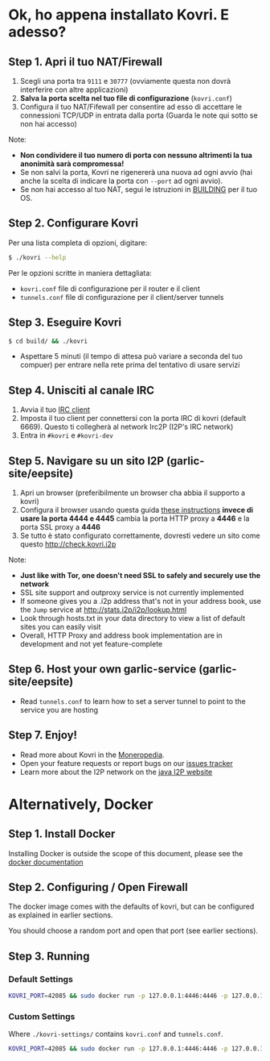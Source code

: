 # Ok, ho appena installato Kovri. E adesso?

## Step 1. Apri il tuo NAT/Firewall
1.  Scegli una porta tra ```9111``` e ```30777``` (ovviamente questa non dovrà interferire con altre applicazioni)
2. **Salva la porta scelta nel tuo file di configurazione** (`kovri.conf`)
3. Configura il tuo NAT/Fifewall per consentire ad esso di accettare le connessioni  TCP/UDP in entrata dalla porta (Guarda le note qui sotto se non hai accesso)

Note:

- **Non condividere il tuo numero di porta con nessuno altrimenti la tua anonimità sarà compromessa!**
- Se non salvi la porta, Kovri ne rigenererà una nuova ad ogni avvio (hai anche la scelta di indicare la porta con `--port` ad ogni avvio).
- Se non hai accesso al tuo NAT, segui le istruzioni in [BUILDING](https://github.com/monero-project/kovri/blob/master/doc/BUILDING.md) per il tuo OS. 

## Step 2. Configurare Kovri

Per una lista completa di opzioni, digitare:

```bash
$ ./kovri --help
```

Per le opzioni scritte in maniera dettagliata:

- `kovri.conf` file di configurazione per il router e il client
- `tunnels.conf` file di configurazione per il client/server tunnels

## Step 3. Eseguire Kovri
```bash
$ cd build/ && ./kovri
```

- Aspettare 5 minuti (il tempo di attesa può variare a seconda del tuo compuer) per entrare nella rete prima del tentativo di usare servizi

## Step 4. Unisciti al canale IRC
1. Avvia il tuo [IRC client](https://en.wikipedia.org/wiki/List_of_IRC_clients)
2. Imposta il tuo client per connettersi con la porta IRC di kovri (default 6669). Questo ti collegherà al network Irc2P (I2P's IRC network)
3. Entra in  `#kovri` e `#kovri-dev`

## Step 5. Navigare su un sito I2P (garlic-site/eepsite)
1. Apri un browser (preferibilmente un browser cha abbia il supporto a kovri)
2. Configura il browser usando questa guida [these instructions](https://geti2p.net/en/about/browser-config) **invece di usare la porta 4444 e 4445** cambia la porta HTTP proxy a **4446** e la porta SSL proxy a **4446**
3. Se tutto è stato configurato correttamente, dovresti vedere un sito come questo http://check.kovri.i2p

Note:

- **Just like with Tor, one doesn't need SSL to safely and securely use the network**
- SSL site support and outproxy service is not currently implemented
- If someone gives you a .i2p address that's not in your address book, use the `Jump` service at http://stats.i2p/i2p/lookup.html
- Look through hosts.txt in your data directory to view a list of default sites you can easily visit
- Overall, HTTP Proxy and address book implementation are in development and not yet feature-complete

## Step 6. Host your own garlic-service (garlic-site/eepsite)
- Read `tunnels.conf` to learn how to set a server tunnel to point to the service you are hosting

## Step 7. Enjoy!
- Read more about Kovri in the [Moneropedia](https://getmonero.org/knowledge-base/moneropedia/kovri).
- Open your feature requests or report bugs on our [issues tracker](https://github.com/monero-project/kovri/issues)
- Learn more about the I2P network on the [java I2P website](https://geti2p.net/en/docs)

# Alternatively, Docker

## Step 1. Install Docker
Installing Docker is outside the scope of this document, please see the [docker documentation](https://docs.docker.com/engine/installation/)

## Step 2. Configuring / Open Firewall

The docker image comes with the defaults of kovri, but can be configured as explained in earlier sections.

You should choose a random port and open that port (see earlier sections).

## Step 3. Running

### Default Settings
```bash
KOVRI_PORT=42085 && sudo docker run -p 127.0.0.1:4446:4446 -p 127.0.0.1:6669:6669 -p $KOVRI_PORT --env KOVRI_PORT=$KOVRI_PORT geti2p/kovri
```

### Custom Settings 
Where `./kovri-settings/` contains `kovri.conf` and `tunnels.conf`.
```bash
KOVRI_PORT=42085 && sudo docker run -p 127.0.0.1:4446:4446 -p 127.0.0.1:6669:6669 -p $KOVRI_PORT --env KOVRI_PORT=$KOVRI_PORT -v kovri-settings:/home/kovri/.kovri/config:ro geti2p/kovri
```
